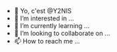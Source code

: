 - 👋 Yo, c'est @Y2NIS
- 👀 I’m interested in ...
- 🌱 I’m currently learning ...
- 💞️ I’m looking to collaborate on ...
- 📫 How to reach me ...

<!---
Y2NIS/Y2NIS is a ✨ special ✨ repository because its `README.md` (this file) appears on your GitHub profile.
You can click the Preview link to take a look at your changes.
--->
